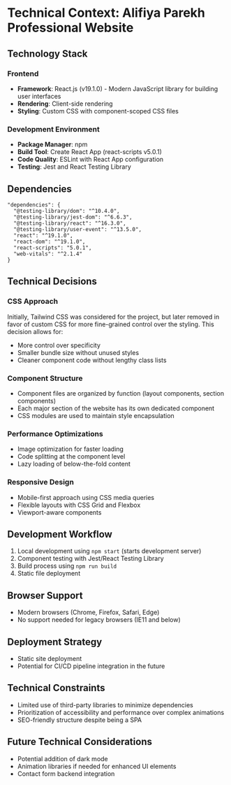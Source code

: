 # Technical Context: Alifiya Parekh Professional Website

## Technology Stack

### Frontend
- **Framework**: React.js (v19.1.0) - Modern JavaScript library for building user interfaces
- **Rendering**: Client-side rendering
- **Styling**: Custom CSS with component-scoped CSS files

### Development Environment
- **Package Manager**: npm
- **Build Tool**: Create React App (react-scripts v5.0.1)
- **Code Quality**: ESLint with React App configuration
- **Testing**: Jest and React Testing Library

## Dependencies
```
"dependencies": {
  "@testing-library/dom": "^10.4.0",
  "@testing-library/jest-dom": "^6.6.3",
  "@testing-library/react": "^16.3.0",
  "@testing-library/user-event": "^13.5.0",
  "react": "^19.1.0",
  "react-dom": "^19.1.0",
  "react-scripts": "5.0.1",
  "web-vitals": "^2.1.4"
}
```

## Technical Decisions

### CSS Approach
Initially, Tailwind CSS was considered for the project, but later removed in favor of custom CSS for more fine-grained control over the styling. This decision allows for:
- More control over specificity
- Smaller bundle size without unused styles
- Cleaner component code without lengthy class lists

### Component Structure
- Component files are organized by function (layout components, section components)
- Each major section of the website has its own dedicated component
- CSS modules are used to maintain style encapsulation

### Performance Optimizations
- Image optimization for faster loading
- Code splitting at the component level
- Lazy loading of below-the-fold content

### Responsive Design
- Mobile-first approach using CSS media queries
- Flexible layouts with CSS Grid and Flexbox
- Viewport-aware components

## Development Workflow
1. Local development using `npm start` (starts development server)
2. Component testing with Jest/React Testing Library
3. Build process using `npm run build`
4. Static file deployment

## Browser Support
- Modern browsers (Chrome, Firefox, Safari, Edge)
- No support needed for legacy browsers (IE11 and below)

## Deployment Strategy
- Static site deployment
- Potential for CI/CD pipeline integration in the future

## Technical Constraints
- Limited use of third-party libraries to minimize dependencies
- Prioritization of accessibility and performance over complex animations
- SEO-friendly structure despite being a SPA

## Future Technical Considerations
- Potential addition of dark mode
- Animation libraries if needed for enhanced UI elements
- Contact form backend integration
